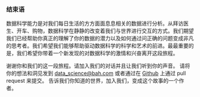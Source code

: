 ### 结束语

数据科学能力是对我们每日生活的方方面面息息相关的数据进行分析。从拜访医生、开车、购物，数据科学在静静的改变着我们与世界进行交互的方式。我们期望我们已经帮助你真正的理解了你的数据的潜力以及如何通过问正确的问题变成非凡的思考者。我们希望我们能够帮助驱动数据科学的科学和艺术的前进。最最重要的是，我们希望你带着一个新发现的对数据科学的激情和兴奋离开这段旅程。

谢谢你和我们的这一段旅程。请加入我们的对话并且让我们听到你的声音。 请将你的想法和洞见发到 [data_science@bah.com](mailto:data_science@bah.com) 或者通过在 [Github](https://github.com/booz-allen-hamilton/The-Field-Guide-to-Data-Science) 上通过 pull request 来提交。 告诉我们你知道的世界，加入我们，变成这个故事的一个作者。